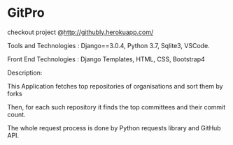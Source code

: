 # GitPro


checkout project @http://githubly.herokuapp.com/


Tools and Technologies :  Django==3.0.4, Python 3.7, Sqlite3, VSCode.

Front End Technologies :  Django Templates, HTML, CSS, Bootstrap4

Description:

This Application fetches top repositories of organisations and sort them by forks

Then, for each such repository it finds the top committees and their commit count.

The whole request process is done by Python requests library and GitHub API.




